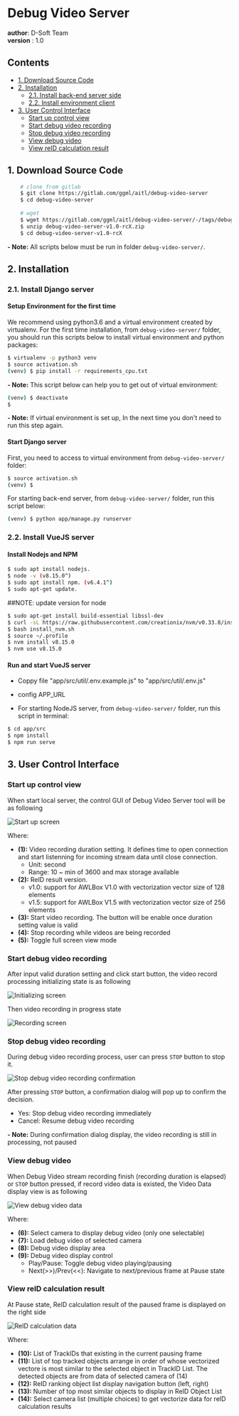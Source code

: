 # Debug Video Server

__author__: D-Soft Team<br> 
__version__ : 1.0

## Contents

- [1. Download Source Code](#1-download-source-code)
- [2. Installation](#2-installation)
    - [2.1. Install back-end server side](#21-install-back-end-server-side)
    - [2.2. Install environment client](#22-install-environment-client)
- [3. User Control Interface](#3-user-control-interface)
    - [Start up control view](#start-up-control-view)
    - [Start debug video recording](#start-debug-video-recording)
    - [Stop debug video recording](#stop-debug-video-recording)
    - [View debug video](#view-debug-video)
    - [View reID calculation result](#view-reid-calculation-result)

## 1. Download Source Code

```bash
    # clone from gitlab
    $ git clone https://gitlab.com/ggml/aitl/debug-video-server
    $ cd debug-video-server
    
    # wget
    $ wget https://gitlab.com/ggml/aitl/debug-video-server/-/tags/debug-video-server-v1.0-rcX.zip
    $ unzip debug-video-server-v1.0-rcX.zip
    $ cd debug-video-server-v1.0-rcX
```

**- Note:** All scripts below must be run in folder `debug-video-server/`.


## 2. Installation 
### 2.1. Install Django server
#### Setup Environment for the first time

We recommend using python3.6 and a virtual environment created by virtualenv. For the first time installation, from `debug-video-server/` folder, you should run this scripts below to install virtual environment and python packages: 

```bash
$ virtualenv -p python3 venv
$ source activation.sh
(venv) $ pip install -r requirements_cpu.txt
```

**- Note:** This script below can help you to get out of virtual environment:

```bash
(venv) $ deactivate
$ 
```

**- Note:** If virtual environment is set up, In the next time you don't need to run this step again.

#### Start Django server

First, you need to access to virtual environment from `debug-video-server/` folder:

```bash
$ source activation.sh
(venv) $ 
```

For starting back-end server, from `debug-video-server/` folder, run this script below:

```bash
(venv) $ python app/manage.py runserver
```

### 2.2. Install VueJS server
#### Install Nodejs and NPM

```bash
$ sudo apt install nodejs.
$ node -v (v8.15.0^)
$ sudo apt install npm. (v6.4.1^)
$ sudo apt-get update.
```

##NOTE: update version for node

```bash
$ sudo apt-get install build-essential libssl-dev
$ curl -sL https://raw.githubusercontent.com/creationix/nvm/v0.33.8/install.sh -o install_nvm.sh
$ bash install_nvm.sh
$ source ~/.profile
$ nvm install v8.15.0
$ nvm use v8.15.0
```

#### Run and start VueJS server

- Coppy file "app/src/util/.env.example.js" to "app/src/util/.env.js"
+ config APP_URL
- For starting NodeJS server, from `debug-video-server/` folder,
run this script in terminal:

```bash
$ cd app/src
$ npm install
$ npm run serve
```

## 3. User Control Interface

### Start up control view

When start local server, the control GUI of Debug Video Server tool will be as following

![Start up screen](https://i.imgsafe.org/6e/6ee94de998.png)

Where:
- **(1):** Video recording duration setting. It defines time to open connection and start listenning for incoming stream data until close connection. 
    + Unit: second
    + Range: 10 ~ min of 3600 and max storage available
- **(2):** ReID result version.
    + v1.0: support for AWLBox V1.0 with vectorization vector size of 128 elements 
    + v1.5: support for AWLBox V1.5 with vectorization vector size of 256 elements
- **(3):** Start video recording. The button will be enable once duration setting value is valid
- **(4):** Stop recording while videos are being recorded
- **(5):** Toggle full screen view mode

### Start debug video recording 
After input valid duration setting and click start button, the video record processing initializing state is as following

![Initializing screen](https://i.imgsafe.org/6f/6f6284ccab.png)

Then video recording in progress state

![Recording screen](https://i.imgsafe.org/6f/6f6d6ce8b0.png)

### Stop debug video recording
During debug video recording process, user can press `STOP` button to stop it.

![Stop debug video recording confirmation](https://i.imgsafe.org/6f/6f77d2d4d2.png)

After pressing `STOP` button, a confirmation dialog will pop up to confirm the decision.
- Yes: Stop debug video recording immediately
- Cancel: Resume debug video recording

**- Note:** During confirmation dialog display, the video recording is still in processing, not paused
 
### View debug video
When Debug Video stream recording finish (recording duration is elapsed) or `STOP` button pressed, if record video data is existed, the Video Data display view is as following

![View debug video data](https://i.imgsafe.org/6f/6f92855b14.png)

Where:
- **(6):** Select camera to display debug video (only one selectable)
- **(7):** Load debug video of selected camera
- **(8):** Debug video display area
- **(9):** Debug video display control
    + Play/Pause: Toggle debug video playing/pausing
    + Next(>>)/Prev(<<): Navigate to next/previous frame at Pause state

### View reID calculation result
At Pause state, ReID calculation result of the paused frame is displayed on the right side

![ReID calculation data](https://i.imgsafe.org/70/704538b1c7.png)

Where:
- **(10):** List of TrackIDs that existing in the current pausing frame
- **(11):** List of top tracked objects arrange in order of whose vectorized vectore is most similar to the selected object in TrackID List. The detected objects are from data of selected camera of (14)
- **(12):** ReID ranking object list display navigation button (left, right)
- **(13):** Number of top most similar objects to display in ReID Object List
- **(14):** Select camera list (multiple choices) to get vectorize data for reID calculation results


